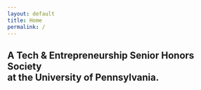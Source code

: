 ```yaml
---
layout: default
title: Home
permalink: /
---
```


<h2 class="cover-heading col-lg-8 col-lg-offset-2" style="">
  A Tech &amp; Entrepreneurship Senior Honors Society
  <br>
  at the University of Pennsylvania.
</h2>